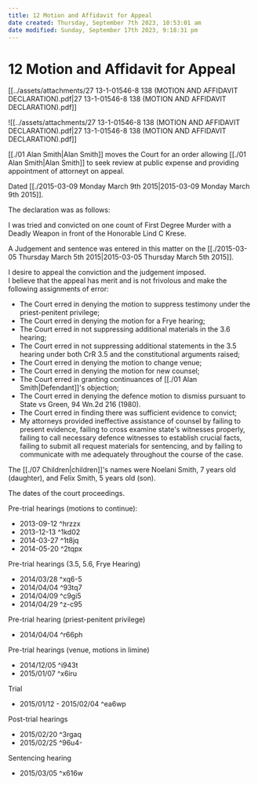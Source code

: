 ```yaml
---
title: 12 Motion and Affidavit for Appeal
date created: Thursday, September 7th 2023, 10:53:01 am
date modified: Sunday, September 17th 2023, 9:18:31 pm
---
```


# 12 Motion and Affidavit for Appeal

[[../assets/attachments/27 13-1-01546-8 138 (MOTION AND AFFIDAVIT DECLARATION).pdf|27 13-1-01546-8 138 (MOTION AND AFFIDAVIT DECLARATION).pdf]]

![[../assets/attachments/27 13-1-01546-8 138 (MOTION AND AFFIDAVIT DECLARATION).pdf|27 13-1-01546-8 138 (MOTION AND AFFIDAVIT DECLARATION).pdf]]

[[./01 Alan Smith|Alan Smith]] moves the Court for an order allowing [[./01 Alan Smith|Alan Smith]] to seek review at public expense and providing appointment of attorneyt on appeal.

Dated [[./2015-03-09 Monday March 9th 2015|2015-03-09 Monday March 9th 2015]].

The declaration was as follows:

I was tried and convicted on one count of First Degree Murder with a Deadly Weapon in front of the Honorable Lind C Krese.

A Judgement and sentence was entered in this matter on the [[./2015-03-05 Thursday March 5th 2015|2015-03-05 Thursday March 5th 2015]].

I desire to appeal the conviction and the judgement imposed.  
I believe that the appeal has merit and is not frivolous and make the following assignments of error:

- The Court erred in denying the motion to suppress testimony under the priest-penitent privilege;
- The Court erred in denying the motion for a Frye hearing;
- The Court erred in not suppressing additional materials in the 3.6 hearing;
- The Court erred in not suppressing additional statements in the 3.5 hearing under both CrR 3.5 and the constitutional arguments raised;
- The Court erred in denying the motion to change venue;
- The Court erred in denying the motion for new counsel;
- The Court erred in granting continuances of [[./01 Alan Smith|Defendant]]'s objection;
- The Court erred in denying the defence motion to dismiss pursuant to State vs Green, 94 Wn.2d 216 (1980).
- The Court erred in finding there was sufficient evidence to convict;
- My attorneys provided ineffective assistance of counsel by failing to present evidence, failing to cross examine state's witnesses properly, failing to call necessary defence witnesses to establish crucial facts, failing to submit all request materials for sentencing, and by failing to communicate with me adequately throughout the course of the case.

The [[./07 Children|children]]'s names were Noelani Smith, 7 years old (daughter), and Felix Smith, 5 years old (son).

The dates of the court proceedings.

Pre-trial hearings (motions to continue):

- 2013-09-12 ^hrzzx
- 2013-12-13 ^1kd02
- 2014-03-27 ^1t8jq
- 2014-05-20 ^2tqpx

Pre-trial hearings (3.5, 5.6, Frye Hearing)

- 2014/03/28 ^xq6-5
- 2014/04/04 ^93tq7
- 2014/04/09 ^c9gi5
- 2014/04/29 ^z-c95

Pre-trial hearing (priest-penitent privilege)

- 2014/04/04 ^r66ph

Pre-trial hearings (venue, motions in limine)

- 2014/12/05 ^i943t
- 2015/01/07 ^x6iru

Trial

- 2015/01/12 - 2015/02/04 ^ea6wp

Post-trial hearings

- 2015/02/20 ^3rgaq
- 2015/02/25 ^96u4-

Sentencing hearing

- 2015/03/05 ^x616w
